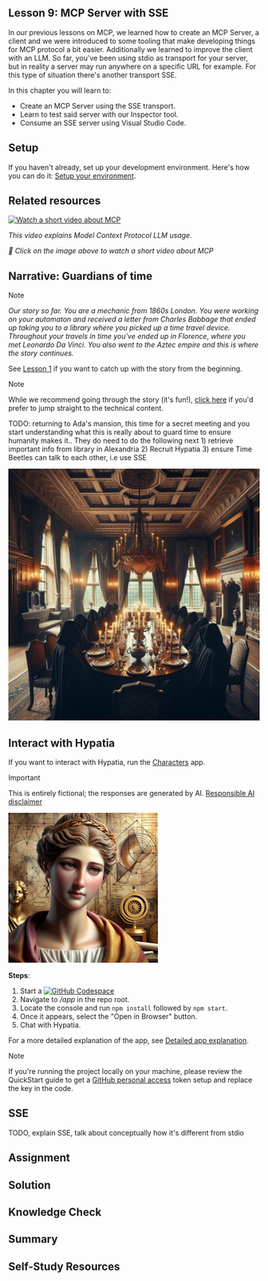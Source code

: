 ## Lesson 9: MCP Server with SSE

In our previous lessons on MCP, we learned how to create an MCP Server, a client and we were introduced to some tooling that make developing things for MCP protocol a bit easier. Additionally we learned to improve the client with an LLM. So far, you've been using stdio as transport for your server, but in reality a server may run anywhere on a specific URL for example. For this type of situation there's another transport SSE.

In this chapter you will learn to:

- Create an MCP Server using the SSE transport. 
- Learn to test said server with our Inspector tool.
- Consume an SSE server using Visual Studio Code.

## Setup

If you haven't already, set up your development environment. Here's how you can do it: [Setup your environment](/docs/setup/README.md).

## Related resources

[![Watch a short video about MCP](https://img.youtube.com/vi/YRfOiB0Im64/0.jpg)](https://www.youtube.com/watch?v=YRfOiB0Im64)

_This video explains Model Context Protocol LLM usage._

*🎥 Click on the image above to watch a short video about MCP*

## Narrative: Guardians of time

> [!NOTE] 
> _Our story so far. You are a mechanic from 1860s London. You were working on your automaton and received a letter from Charles Babbage that ended up taking you to a library where you picked up a time travel device. Throughout your travels in time you've ended up in Florence, where you met Leonardo Da Vinci. You also went to the Aztec empire and this is where the story continues._
>
> See [Lesson 1](../01-intro-to-genai/README.md) if you want to catch up with the story from the beginning. 

> [!NOTE] 
> While we recommend going through the story (it's fun!), [click here](#interact-with-hypatia) if you'd prefer to jump straight to the technical content.

TODO: returning to Ada's mansion, this time for a secret meeting and you start understanding what this is really about to guard time to ensure humanity makes it.. They do need to do the following next 1) retrieve important info from library in Alexandria 2) Recruit Hypatia 3) ensure Time Beetles can talk to each other, i.e use SSE

<div>
  <img src="./assets/guardians.jpeg" alt="guardians around a table" width=600 />
</div>

## Interact with Hypatia

If you want to interact with Hypatia, run the [Characters](/app/README.md) app. 

> [!IMPORTANT]
> This is entirely fictional; the responses are generated by AI.
> [Responsible AI disclaimer](/README.md#responsible-ai-disclaimer)

<div>
  <img src="./assets/hypatia.jpeg" alt="Hypatia" width="300">
</div>

**Steps**:

1. Start a [![GitHub Codespace](https://img.shields.io/badge/GitHub-Codespace-brightgreen)](https://codespaces.new/microsoft/generative-ai-with-javascript)
2. Navigate to _/app_ in the repo root.
3. Locate the console and run `npm install` followed by `npm start`.
4. Once it appears, select the "Open in Browser" button.
5. Chat with Hypatia.

For a more detailed explanation of the app, see [Detailed app explanation](/lessons/01-intro-to-genai/README.md#interact-with-dinocrates).

> [!NOTE]
 > If you're running the project locally on your machine, please review the QuickStart guide to get a [GitHub personal access](../../docs/setup/README.md#creating-a-personal-access-token-pat-for-github-model-access) token setup and replace the key in the code.


## SSE

TODO, explain SSE, talk about conceptually how it's different from stdio


## Assignment

## Solution

## Knowledge Check

## Summary

## Self-Study Resources
